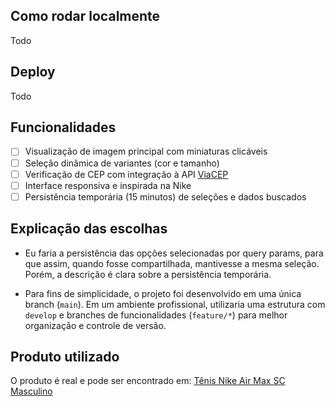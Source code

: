 ## Como rodar localmente

Todo

## Deploy

Todo

## Funcionalidades

- [ ] Visualização de imagem principal com miniaturas clicáveis
- [ ] Seleção dinâmica de variantes (cor e tamanho)
- [ ] Verificação de CEP com integração à API [ViaCEP](https://viacep.com.br/)
- [ ] Interface responsiva e inspirada na Nike
- [ ] Persistência temporária (15 minutos) de seleções e dados buscados

## Explicação das escolhas

- Eu faria a persistência das opções selecionadas por query params, para que assim, quando fosse compartilhada, mantivesse a mesma seleção. Porém, a descrição é clara sobre a persistência temporária.

- Para fins de simplicidade, o projeto foi desenvolvido em uma única branch (`main`). Em um ambiente profissional, utilizaria uma estrutura com `develop` e branches de funcionalidades (`feature/*`) para melhor organização e controle de versão.

## Produto utilizado

O produto é real e pode ser encontrado em: [Tênis Nike Air Max SC Masculino](https://www.nike.com.br/tenis-nike-air-max-sc-masculino-011224.html?cor=16)
